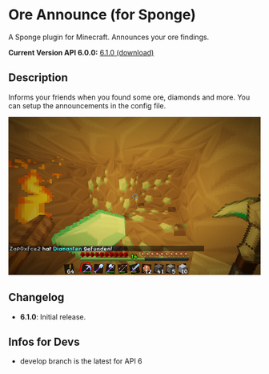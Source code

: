 # Ore Announce (for Sponge)
A Sponge plugin for Minecraft. Announces your ore findings.

**Current Version API 6.0.0:** [6.1.0 (download)](https://raw.githubusercontent.com/zap0xfce2/oreannounce-sponge/master/release/OreAnnounce-6.1.0.jar)

## Description
Informs your friends when you found some ore, diamonds and more. You can setup the announcements in the config file.

![Ore Announce](https://raw.githubusercontent.com/zap0xfce2/oreannounce-sponge/master/screenshot.png)

## Changelog
* **6.1.0**: Initial release.

## Infos for Devs
* develop branch is the latest for API 6
